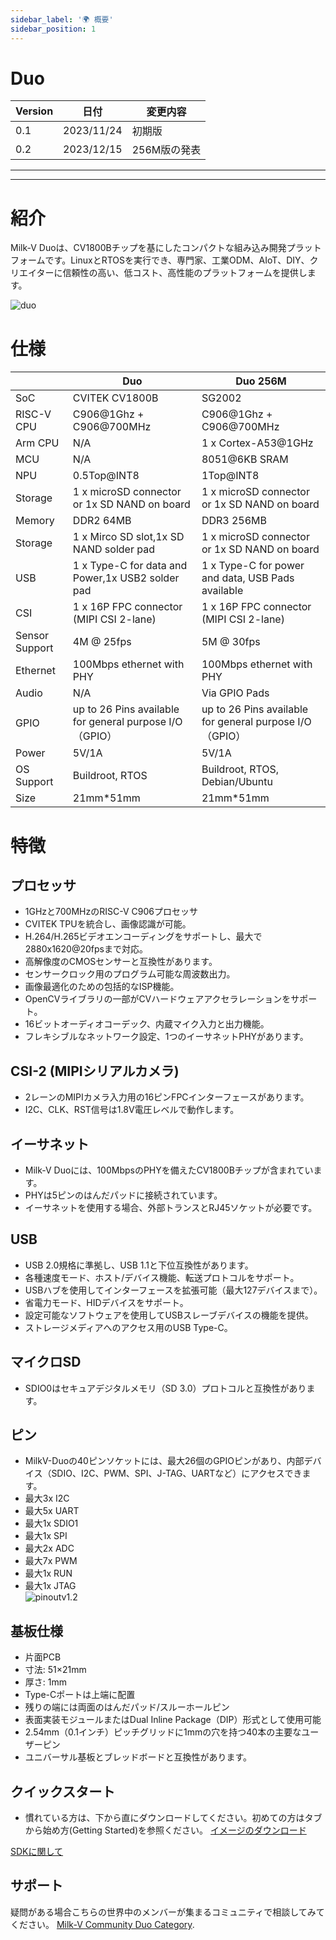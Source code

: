 ```yaml
---
sidebar_label: '🌍 概要'
sidebar_position: 1
---
```


# Duo
| Version | 日付          | 変更内容                                              |
|---------|----------------|----------------------------------------------------------------------------|
|0.1      |  2023/11/24    | 初期版                                                              |
|0.2      |  2023/12/15    | 256M版の発表                              |
--------------------------------------------------------------------------------------------------------
-------------------------
# 紹介
Milk-V Duoは、CV1800Bチップを基にしたコンパクトな組み込み開発プラットフォームです。LinuxとRTOSを実行でき、専門家、工業ODM、AIoT、DIY、クリエイターに信頼性の高い、低コスト、高性能のプラットフォームを提供します。  
  
![duo](/docs/duo/duo-v1.2.png)

# 仕様
|            | Duo                                                     | Duo 256M                                         |
| ---------- | ------------------------------------------------------- | ------------------------------------------------ |
| SoC        | CVITEK CV1800B                                          | SG2002                                           |
| RISC-V CPU | C906@1Ghz + C906@700MHz                                 | C906@1Ghz + C906@700MHz                          |
| Arm CPU    | N/A                                                     | 1 x Cortex-A53@1GHz                                |
| MCU        | N/A                                                     | 8051@6KB SRAM                                    |
| NPU        | 0.5Top@INT8                                             | 1Top@INT8                                        |
| Storage    | 1 x microSD connector or 1x SD NAND on board             | 1 x microSD connector or 1x SD NAND on board      |
| Memory     | DDR2 64MB                                               | DDR3 256MB                                       |
| Storage    | 1 x Mirco SD slot,1x SD NAND solder pad                  | 1 x microSD connector or 1x SD NAND on board      |
| USB        | 1 x Type-C for data and Power,1x USB2 solder pad         | 1 x Type-C for power and data, USB Pads available |
| CSI        | 1 x 16P FPC connector (MIPI CSI 2-lane)                  | 1 x 16P FPC connector (MIPI CSI 2-lane)           |
| Sensor Support| 4M @ 25fps                                            | 5M @ 30fps                                        |
| Ethernet   | 100Mbps ethernet with PHY                                | 100Mbps ethernet with PHY                         |
| Audio      | N/A                                                      | Via GPIO Pads                                     |
| GPIO       | up to 26 Pins available for general purpose I/O（GPIO）  | up to 26 Pins available for general purpose I/O（GPIO）  |
| Power      | 5V/1A                                                   | 5V/1A                                                   |
| OS Support | Buildroot, RTOS                                         | Buildroot, RTOS, Debian/Ubuntu                       |
| Size       | 21mm*51mm                                               | 21mm*51mm                                            |


# 特徴 

## プロセッサ
- 1GHzと700MHzのRISC-V C906プロセッサ
- CVITEK TPUを統合し、画像認識が可能。
- H.264/H.265ビデオエンコーディングをサポートし、最大で2880x1620@20fpsまで対応。
- 高解像度のCMOSセンサーと互換性があります。
- センサークロック用のプログラム可能な周波数出力。
- 画像最適化のための包括的なISP機能。
- OpenCVライブラリの一部がCVハードウェアアクセラレーションをサポート。
- 16ビットオーディオコーデック、内蔵マイク入力と出力機能。
- フレキシブルなネットワーク設定、1つのイーサネットPHYがあります。

## CSI-2 (MIPIシリアルカメラ)
- 2レーンのMIPIカメラ入力用の16ピンFPCインターフェースがあります。
- I2C、CLK、RST信号は1.8V電圧レベルで動作します。

## イーサネット
- Milk-V Duoには、100MbpsのPHYを備えたCV1800Bチップが含まれています。
- PHYは5ピンのはんだパッドに接続されています。
- イーサネットを使用する場合、外部トランスとRJ45ソケットが必要です。

## USB
- USB 2.0規格に準拠し、USB 1.1と下位互換性があります。
- 各種速度モード、ホスト/デバイス機能、転送プロトコルをサポート。
- USBハブを使用してインターフェースを拡張可能（最大127デバイスまで）。
- 省電力モード、HIDデバイスをサポート。
- 設定可能なソフトウェアを使用してUSBスレーブデバイスの機能を提供。
- ストレージメディアへのアクセス用のUSB Type-C。

## マイクロSD
- SDIO0はセキュアデジタルメモリ（SD 3.0）プロトコルと互換性があります。

## ピン 
- MilkV-Duoの40ピンソケットには、最大26個のGPIOピンがあり、内部デバイス（SDIO、I2C、PWM、SPI、J-TAG、UARTなど）にアクセスできます。
- 最大3x I2C
- 最大5x UART
- 最大1x SDIO1
- 最大1x SPI
- 最大2x ADC
- 最大7x PWM
- 最大1x RUN
- 最大1x JTAG  
![pinoutv1.2](/docs/duo/pinout.webp)


## 基板仕様
- 片面PCB
- 寸法: 51×21mm
- 厚さ: 1mm
- Type-Cポートは上端に配置
- 残りの端には両面のはんだパッド/スルーホールピン
- 表面実装モジュールまたはDual Inline Package（DIP）形式として使用可能
- 2.54mm（0.1インチ）ピッチグリッドに1mmの穴を持つ40本の主要なユーザーピン
- ユニバーサル基板とブレッドボードと互換性があります。

## クイックスタート
- 慣れている方は、下から直にダウンロードしてください。初めての方はタブから始め方(Getting Started)を参照ください。
[イメージのダウンロード](https://github.com/milkv-duo/duo-buildroot-sdk/releases)

[SDKに関して](https://milkv.io/docs/duo/getting-started/buildroot-sdk)

## サポート
疑問がある場合こちらの世界中のメンバーが集まるコミュニティで相談してみてください。 [Milk-V Community Duo Category](https://community.milkv.io/c/duo/5).
